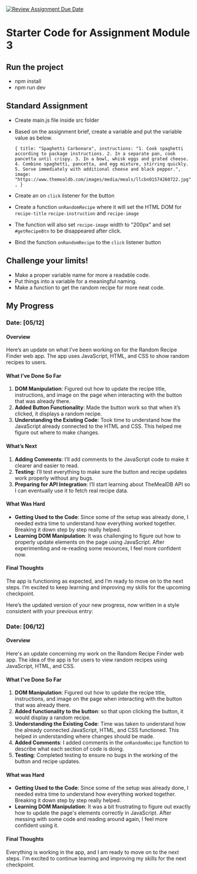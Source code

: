 [![Review Assignment Due Date](https://classroom.github.com/assets/deadline-readme-button-22041afd0340ce965d47ae6ef1cefeee28c7c493a6346c4f15d667ab976d596c.svg)](https://classroom.github.com/a/K1PcQPG7)

# Starter Code for Assignment Module 3

## Run the project

- npm install
- npm run dev

## Standard Assignment

- Create main.js file inside src folder
- Based on the assignment brief, create a variable and put the variable value as below.

  `{
  title: "Spaghetti Carbonara",
  instructions:
    "1. Cook spaghetti according to package instructions. 2. In a separate pan, cook pancetta until crispy. 3. In a bowl, whisk eggs and grated cheese. 4. Combine spaghetti, pancetta, and egg mixture, stirring quickly. 5. Serve immediately with additional cheese and black pepper.",
  image: "https://www.themealdb.com/images/media/meals/llcbn01574260722.jpg",
}`

- Create an on `click` listener for the button
- Create a function `onRandomRecipe` where it will set the HTML DOM for `recipe-title` `recipe-instruction` and `recipe-image`
- The function will also set `recipe-image` width to "200px" and set `#getRecipeBtn` to be disappeared after click.
- Bind the function `onRandomRecipe` to the `click` listener button

## Challenge your limits!

- Make a proper variable name for more a readable code.
- Put things into a variable for a meaningful naming.
- Make a function to get the random recipe for more neat code.

## My Progress

### Date: [05/12]

#### Overview

Here’s an update on what I’ve been working on for the Random Recipe Finder web app. The app uses JavaScript, HTML, and CSS to show random recipes to users.

#### What I’ve Done So Far

1. **DOM Manipulation**: Figured out how to update the recipe title, instructions, and image on the page when interacting with the button that was already there.
2. **Added Button Functionality**: Made the button work so that when it’s clicked, it displays a random recipe.
3. **Understanding the Existing Code**: Took time to understand how the JavaScript already connected to the HTML and CSS. This helped me figure out where to make changes.

#### What’s Next

1. **Adding Comments**: I’ll add comments to the JavaScript code to make it clearer and easier to read.
2. **Testing**: I’ll test everything to make sure the button and recipe updates work properly without any bugs.
3. **Preparing for API Integration**: I’ll start learning about TheMealDB API so I can eventually use it to fetch real recipe data.

#### What Was Hard

- **Getting Used to the Code**: Since some of the setup was already done, I needed extra time to understand how everything worked together. Breaking it down step by step really helped.
- **Learning DOM Manipulation**: It was challenging to figure out how to properly update elements on the page using JavaScript. After experimenting and re-reading some resources, I feel more confident now.

#### Final Thoughts

The app is functioning as expected, and I’m ready to move on to the next steps. I’m excited to keep learning and improving my skills for the upcoming checkpoint.

Here’s the updated version of your new progress, now written in a style consistent with your previous entry:

### Date: [06/12]

#### Overview

Here's an update concerning my work on the Random Recipe Finder web app. The idea of the app is for users to view random recipes using JavaScript, HTML, and CSS.

#### What I've Done So Far

1. **DOM Manipulation**: Figured out how to update the recipe title, instructions, and image on the page when interacting with the button that was already there.
2. **Added functionality to the button**: so that upon clicking the button, it would display a random recipe.
3. **Understanding the Existing Code**: Time was taken to understand how the already connected JavaScript, HTML, and CSS functioned. This helped in understanding where changes should be made.
4. **Added Comments**: I added comments in the `onRandomRecipe` function to describe what each section of code is doing.
5. **Testing**: Completed testing to ensure no bugs in the working of the button and recipe updates.

#### What was Hard

- **Getting Used to the Code**: Since some of the setup was already done, I needed extra time to understand how everything worked together. Breaking it down step by step really helped.
- **Learning DOM Manipulation**: It was a bit frustrating to figure out exactly how to update the page's elements correctly in JavaScript. After messing with some code and reading around again, I feel more confident using it.

#### Final Thoughts

Everything is working in the app, and I am ready to move on to the next steps. I'm excited to continue learning and improving my skills for the next checkpoint.
